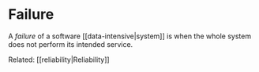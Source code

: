 # Failure
A *failure* of a software [[data-intensive|system]] is when the whole system does not perform its intended service.

Related: [[reliability|Reliability]]